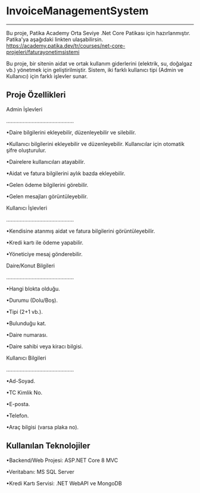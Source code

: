 # InvoiceManagementSystem
-------------------------
Bu proje, Patika Academy Orta Seviye .Net Core Patikası için hazırlanmıştır. Patika'ya aşağıdaki linkten ulaşabilirsin.
https://academy.patika.dev/tr/courses/net-core-projeleri/faturayonetimsistemi

Bu proje, bir sitenin aidat ve ortak kullanım giderlerini (elektrik, su, doğalgaz vb.) yönetmek için geliştirilmiştir. Sistem, iki farklı kullanıcı tipi (Admin ve Kullanıcı) için farklı işlevler sunar.

Proje Özellikleri
-------------------------
Admin İşlevleri

.............................................

•Daire bilgilerini ekleyebilir, düzenleyebilir ve silebilir.

•Kullanıcı bilgilerini ekleyebilir ve düzenleyebilir. Kullanıcılar için otomatik şifre oluşturulur.

•Dairelere kullanıcıları atayabilir.

•Aidat ve fatura bilgilerini aylık bazda ekleyebilir.

•Gelen ödeme bilgilerini görebilir.

•Gelen mesajları görüntüleyebilir.

Kullanıcı İşlevleri

.............................................

•Kendisine atanmış aidat ve fatura bilgilerini görüntüleyebilir.

•Kredi kartı ile ödeme yapabilir.

•Yöneticiye mesaj gönderebilir.

Daire/Konut Bilgileri

.............................................

•Hangi blokta olduğu.

•Durumu (Dolu/Boş).

•Tipi (2+1 vb.).

•Bulunduğu kat.

•Daire numarası.

•Daire sahibi veya kiracı bilgisi.

Kullanıcı Bilgileri

.............................................

•Ad-Soyad.

•TC Kimlik No.

•E-posta.

•Telefon.

•Araç bilgisi (varsa plaka no).

Kullanılan Teknolojiler
-------------------------
•Backend/Web Projesi: ASP.NET Core 8 MVC

•Veritabanı: MS SQL Server

•Kredi Kartı Servisi: .NET WebAPI ve MongoDB
